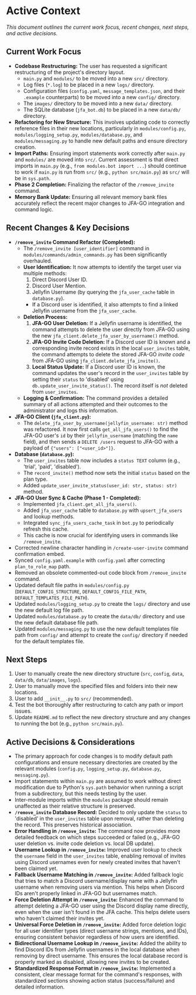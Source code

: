 # Active Context

*This document outlines the current work focus, recent changes, next steps, and active decisions.*

## Current Work Focus

- **Codebase Restructuring:** The user has requested a significant restructuring of the project's directory layout.
    - `main.py` and `modules/` to be moved into a new `src/` directory.
    - Log files (`*.log`) to be placed in a new `logs/` directory.
    - Configuration files (`config.yaml`, `message_templates.json`, and their `.example` counterparts) to be moved into a new `config/` directory.
    - The `images/` directory to be moved into a new `data/` directory.
    - The SQLite database (`jfa_bot.db`) to be placed in a new `data/db/` directory.
- **Refactoring for New Structure:** This involves updating code to correctly reference files in their new locations, particularly in `modules/config.py`, `modules/logging_setup.py`, `modules/database.py`, and `modules/messaging.py` to handle new default paths and ensure directory creation.
- **Import Paths:** Ensuring import statements work correctly after `main.py` and `modules/` are moved into `src/`. Current assessment is that direct imports in `main.py` (e.g., `from modules.bot import ...`) should continue to work if `main.py` is run from `src/` (e.g., `python src/main.py`) as `src/` will be in `sys.path`.
- **Phase 2 Completion:** Finalizing the refactor of the `/remove_invite` command.
- **Memory Bank Update:** Ensuring all relevant memory bank files accurately reflect the recent major changes to JFA-GO integration and command logic.

## Recent Changes & Key Decisions

- **`/remove_invite` Command Refactor (Completed):**
    - The `/remove_invite [user_identifier]` command in `modules/commands/admin_commands.py` has been significantly overhauled.
    - **User Identification:** It now attempts to identify the target user via multiple methods:
        1. Direct Discord User ID.
        2. Discord User Mention.
        3. Jellyfin Username (by querying the `jfa_user_cache` table in `database.py`).
        - If a Discord user is identified, it also attempts to find a linked Jellyfin username from the `jfa_user_cache`.
    - **Deletion Process:**
        1. **JFA-GO User Deletion:** If a Jellyfin username is identified, the command attempts to delete the user directly from JFA-GO using the new `jfa_client.delete_jfa_user_by_username()` method.
        2. **JFA-GO Invite Code Deletion:** If a Discord user ID is known and a corresponding invite record exists in the local `user_invites` table, the command attempts to delete the stored JFA-GO *invite code* from JFA-GO using `jfa_client.delete_jfa_invite()`.
        3. **Local Status Update:** If a Discord user ID is known, the command updates the user's record in the `user_invites` table by setting their `status` to 'disabled' using `db.update_user_invite_status()`. The record itself is *not* deleted from `user_invites`.
    - **Logging & Confirmation:** The command provides a detailed summary of all actions attempted and their outcomes to the administrator and logs this information.
- **JFA-GO Client (`jfa_client.py`):**
    - The `delete_jfa_user_by_username(jellyfin_username: str)` method was refactored. It now first calls `get_all_jfa_users()` to find the JFA-GO user's `id` by their `jellyfin_username` (matching the `name` field), and then sends a `DELETE /users` request to JFA-GO with a payload of `{"users": ["<user_id>"]}`.
- **Database (`database.py`):**
    - The `user_invites` table now includes a `status TEXT` column (e.g., 'trial', 'paid', 'disabled').
    - The `record_invite()` method now sets the initial `status` based on the plan type.
    - Added `update_user_invite_status(user_id: str, status: str)` method.
- **JFA-GO User Sync & Cache (Phase 1 - Completed):**
    - Implemented `jfa_client.get_all_jfa_users()`.
    - Added `jfa_user_cache` table to `database.py` with `upsert_jfa_users` and lookup methods.
    - Integrated `sync_jfa_users_cache_task` in `bot.py` to periodically refresh this cache.
    - This cache is now crucial for identifying users in commands like `/remove_invite`.
- Corrected newline character handling in `/create-user-invite` command confirmation embed.
- Synced `config.yaml.example` with `config.yaml` after correcting `plan_to_role_map` path.
- Removed an obsolete commented-out code block from `/remove_invite` command.
- Updated default file paths in `modules/config.py` (`DEFAULT_CONFIG_STRUCTURE`, `DEFAULT_CONFIG_FILE_PATH`, `DEFAULT_TEMPLATES_FILE_PATH`).
- Updated `modules/logging_setup.py` to create the `logs/` directory and use the new default log file path.
- Updated `modules/database.py` to create the `data/db/` directory and use the new default database file path.
- Updated `modules/messaging.py` to use the new default templates file path from `config/` and attempt to create the `config/` directory if needed for the default templates file.

## Next Steps

1. User to manually create the new directory structure (`src`, `config`, `data`, `data/db`, `data/images`, `logs`).
2. User to manually move the specified files and folders into their new locations.
3. User to add `__init__.py` to `src/` (recommended).
4. Test the bot thoroughly after restructuring to catch any path or import issues.
5. Update `README.md` to reflect the new directory structure and any changes to running the bot (e.g., `python src/main.py`).

## Active Decisions & Considerations

- The primary approach for code changes is to modify default path configurations and ensure necessary directories are created by the relevant modules (`config.py`, `logging_setup.py`, `database.py`, `messaging.py`).
- Import statements within `main.py` are assumed to work without direct modification due to Python's `sys.path` behavior when running a script from a subdirectory, but this needs testing by the user.
- Inter-module imports within the `modules` package should remain unaffected as their relative structure is preserved.
- **`/remove_invite` Database Record:** Decided to only update the `status` to 'disabled' in the `user_invites` table upon removal, rather than deleting the record. This preserves historical association.
- **Error Handling in `/remove_invite`:** The command now provides more detailed feedback on which steps succeeded or failed (e.g., JFA-GO user deletion vs. invite code deletion vs. local DB update).
- **Username Lookup in `/remove_invite`:** Improved user lookup to check the `username` field in the `user_invites` table, enabling removal of invites using Discord usernames even for newly created invites that haven't been claimed yet.
- **Fallback Username Matching in `/remove_invite`:** Added fallback logic that tries to match a Discord username/display name with a Jellyfin username when removing users via mention. This helps when Discord IDs aren't properly linked in JFA-GO but usernames match.
- **Force Deletion Attempt in `/remove_invite`:** Enhanced the command to attempt deleting a JFA-GO user using the Discord display name directly, even when the user isn't found in the JFA cache. This helps delete users who haven't claimed their invites yet.
- **Universal Force Deletion in `/remove_invite`:** Added force deletion logic for all user identifier types (direct username strings, mentions, and IDs), ensuring consistent behavior regardless of how users are identified.
- **Bidirectional Username Lookup in `/remove_invite`:** Added the ability to find Discord IDs from Jellyfin usernames in the local database when removing by direct username. This ensures the local database record is properly marked as disabled, allowing new invites to be created.
- **Standardized Response Format in `/remove_invite`:** Implemented a consistent, clear message format for the command's responses, with standardized sections showing action status (success/failure) and detailed information.
